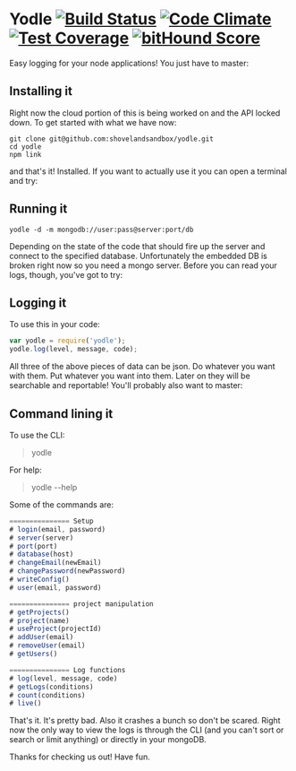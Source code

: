 # Yodle [![Build Status](https://travis-ci.org/shovelandsandbox/yodle.svg)](https://travis-ci.org/shovelandsandbox/yodle) [![Code Climate](https://codeclimate.com/github/shovelandsandbox/yodle/badges/gpa.svg)](https://codeclimate.com/github/shovelandsandbox/yodle) [![Test Coverage](https://codeclimate.com/github/shovelandsandbox/yodle/badges/coverage.svg)](https://codeclimate.com/github/shovelandsandbox/yodle/coverage) [![bitHound Score](https://www.bithound.io/github/shovelandsandbox/yodle/badges/score.svg)](https://www.bithound.io/github/shovelandsandbox/yodle)

Easy logging for your node applications! You just have to master:

## Installing it
Right now the cloud portion of this is being worked on and the API locked down. To get started with what we have now:

```
git clone git@github.com:shovelandsandbox/yodle.git
cd yodle
npm link
```

and that's it! Installed. If you want to actually use it you can open a terminal and try:

## Running it
```
yodle -d -m mongodb://user:pass@server:port/db
```

Depending on the state of the code that should fire up the server and connect to the specified database. Unfortunately the embedded DB is broken right now so you need a mongo server. Before you can read your logs, though, you've got to try:

## Logging it
To use this in your code:
```javascript
var yodle = require('yodle');
yodle.log(level, message, code);
```

All three of the above pieces of data can be json. Do whatever you want with them. Put whatever you want into them. Later on they will be searchable and reportable! You'll probably also want to master:

## Command lining it
To use the CLI:
> yodle

For help:
> yodle --help

Some of the commands are:
```javascript
=============== Setup
# login(email, password)
# server(server)
# port(port)
# database(host)
# changeEmail(newEmail)
# changePassword(newPassword)
# writeConfig()
# user(email, password)

=============== project manipulation
# getProjects()
# project(name)
# useProject(projectId)
# addUser(email)
# removeUser(email)
# getUsers()

=============== Log functions
# log(level, message, code)
# getLogs(conditions)
# count(conditions)
# live()
```

That's it. It's pretty bad. Also it crashes a bunch so don't be scared. Right now the only way to view the logs is through the CLI (and you can't sort or search or limit anything) or directly in your mongoDB.

Thanks for checking us out! Have fun.
